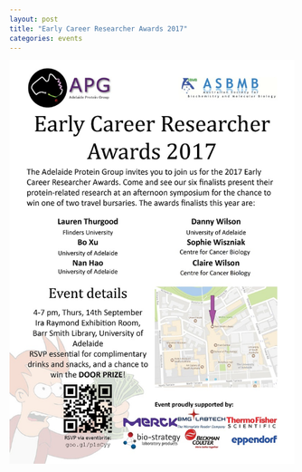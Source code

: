 ```yaml
---
layout: post
title: "Early Career Researcher Awards 2017"
categories: events
---
```


![](/assets/images/2017-ecr.jpg)